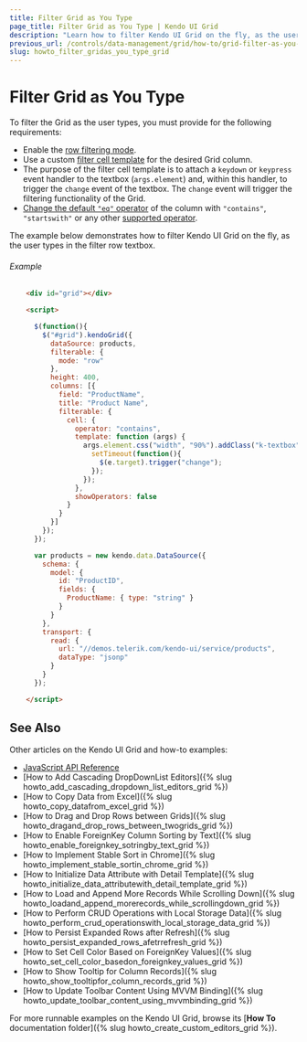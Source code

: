 ```yaml
---
title: Filter Grid as You Type
page_title: Filter Grid as You Type | Kendo UI Grid
description: "Learn how to filter Kendo UI Grid on the fly, as the user types in the filter row textbox."
previous_url: /controls/data-management/grid/how-to/grid-filter-as-you-type.html
slug: howto_filter_gridas_you_type_grid
---
```


# Filter Grid as You Type

To filter the Grid as the user types, you must provide for the following requirements:

* Enable the [row filtering mode](/api/javascript/ui/grid#configuration-filterable.mode).
* Use a custom [filter cell template](/api/javascript/ui/grid#configuration-columns.filterable.cell.template) for the desired Grid column.
* The purpose of the filter cell template is to attach a `keydown` or `keypress` event handler to the textbox (`args.element`) and, within this handler, to trigger the `change` event of the textbox. The `change` event will trigger the filtering functionality of the Grid.
* [Change the default `"eq"` operator](/api/javascript/ui/grid#configuration-columns.filterable.cell.operator) of the column with `"contains"`, `"startswith"` or any other [supported operator](/api/javascript/data/datasource#configuration-filter.operator).

The example below demonstrates how to filter Kendo UI Grid on the fly, as the user types in the filter row textbox.

###### Example

```html
    <div id="grid"></div>

    <script>

      $(function(){
        $("#grid").kendoGrid({
          dataSource: products,
          filterable: {
            mode: "row"
          },
          height: 400,
          columns: [{
            field: "ProductName",
            title: "Product Name",
            filterable: {
              cell: {
                operator: "contains",
                template: function (args) {
                  args.element.css("width", "90%").addClass("k-textbox").keydown(function(e){
                    setTimeout(function(){
                      $(e.target).trigger("change");
                    });
                  });                	
                },
                showOperators: false
              }
            }
          }]
        });
      });

      var products = new kendo.data.DataSource({
        schema: {
          model: {
            id: "ProductID",
            fields: {
              ProductName: { type: "string" }
            }
          }
        },
        transport: {
          read: {
            url: "//demos.telerik.com/kendo-ui/service/products",
            dataType: "jsonp"
          }
        }
      });

    </script>
```

## See Also

Other articles on the Kendo UI Grid and how-to examples:

* [JavaScript API Reference](/api/javascript/ui/grid)
* [How to Add Cascading DropDownList Editors]({% slug howto_add_cascading_dropdown_list_editors_grid %})
* [How to Copy Data from Excel]({% slug howto_copy_datafrom_excel_grid %})
* [How to Drag and Drop Rows between Grids]({% slug howto_dragand_drop_rows_between_twogrids_grid %})
* [How to Enable ForeignKey Column Sorting by Text]({% slug howto_enable_foreignkey_sotringby_text_grid %})
* [How to Implement Stable Sort in Chrome]({% slug howto_implement_stable_sortin_chrome_grid %})
* [How to Initialize Data Attribute with Detail Template]({% slug howto_initialize_data_attributewith_detail_template_grid %})
* [How to Load and Append More Records While Scrolling Down]({% slug howto_loadand_append_morerecords_while_scrollingdown_grid %})
* [How to Perform CRUD Operations with Local Storage Data]({% slug howto_perform_crud_operationswith_local_storage_data_grid %})
* [How to Persist Expanded Rows after Refresh]({% slug howto_persist_expanded_rows_afetrrefresh_grid %})
* [How to Set Cell Color Based on ForeignKey Values]({% slug howto_set_cell_color_basedon_foreignkey_values_grid %})
* [How to Show Tooltip for Column Records]({% slug howto_show_tooltipfor_column_records_grid %})
* [How to Update Toolbar Content Using MVVM Binding]({% slug howto_update_toolbar_content_using_mvvmbinding_grid %})

For more runnable examples on the Kendo UI Grid, browse its [**How To** documentation folder]({% slug howto_create_custom_editors_grid %}).
